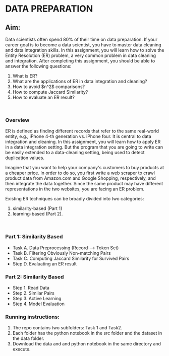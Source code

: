 # DATA PREPARATION
## Aim: <br>
Data scientists often spend 80% of their time on data preparation. If your career goal is to become a data scientist, you have to master data cleaning and data integration skills. In this assignment, you will learn how to solve the Entity Resolution (ER) problem, a very common problem in data cleaning and integration. After completing this assignment, you should be able to answer the following questions: <br>
<ol> 
<li>What is ER?</li>
 <li>What are the applications of ER in data integration and cleaning?</li>
 <li>How to avoid $n^2$ comparisons?</li>
 <li>How to compute Jaccard Similarity?</li>
 <li>How to evaluate an ER result?</li> </ol><br>

### Overview<br>
ER is defined as finding different records that refer to the same real-world entity, e.g., iPhone 4-th generation vs. iPhone four. It is central to data integration and cleaning. In this assignment, you will learn how to apply ER in a data integration setting. But the program that you are going to write can be easily extended to a data-cleaning setting, being used to detect duplication values.

Imagine that you want to help your company's customers to buy products at a cheaper price. In order to do so, you first write a web scraper to crawl product data from Amazon.com and Google Shopping, respectively, and then integrate the data together. Since the same product may have different representations in the two websites, you are facing an ER problem.

Existing ER techniques can be broadly divided into two categories: 
<ol><li>similarity-based (Part 1) 
<li>learning-based (Part 2).</ol><br>

### Part 1: Similarity Based<br>
<UL> 
<LI>Task A. Data Preprocessing (Record --> Token Set)
 <li>Task B. Filtering Obviously Non-matching Pairs
  <li>Task C. Computing Jaccard Similarity for Survived Pairs
 <li>Step D. Evaluating an ER result </ul>

### Part 2: Similarity Based<br>
<UL> 
<LI>Step 1. Read Data
 <li>Step 2. Similar Pairs
  <li>Step 3. Active Learning
 <li>Step 4. Model Evaluation </ul>
 
### Running instructions: <br>
<ol><li>The repo contains two subfolders: Task 1 and Task2. 
<li>Each folder has the python notebook in the src folder and the dataset in the data folder. 
<li>Download the data and and python notebook in the same directory and execute. </ol>


